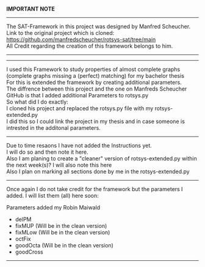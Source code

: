 __IMPORTANT NOTE__
________________________________________________________________________________________________________________________________________________________

The SAT-Framework in this project was designed by Manfred Scheucher.  
Link to the original project which is cloned: https://github.com/manfredscheucher/rotsys-sat/tree/main  
All Credit regarding the creation of this framework belongs to him.  
________________________________________________________________________________________________________________________________________________________
________________________________________________________________________________________________________________________________________________________

I used this Framework to study properties of almost complete graphs (complete graphs missing a (perfect) matching) for my bachelor thesis  
For this is extended the framework by creating additional parameters.  
The diffrence between this project and the  one on Manfreds Scheucher GitHub is that I added additional Parameters to rotsys.py  
So what did I do exactly:  
I cloned his project and replaced the rotsys.py file with my rotsys-extended.py   
I did this so I could link the project in my thesis and in case someone is intrested in the additonal parameters.  

________________________________________________________________________________________________________________________________________________________

Due to time resaons I have not added the Instructions yet.  
I will do so and then note it here.  
Also I am planing to create a "cleaner" version of rotsys-extended.py within the next week(s)? I will also note this here  
Also I plan on marking all sections done by me in the rotsys-extended.py   
________________________________________________________________________________________________________________________________________________________

Once again I do not take credit for the framework but the parameters I added. I will list them (all) here soon:  

Parameters added my Robin Maiwald    
- delPM                                 
- fixMUP    (Will be in the clean version)    
- fixMLow   (Will be in the clean version)    
- octFix  
- goodOcta  (Will be in the clean version)    
- goodCross  
________________________________________________________________________________________________________________________________________________________


